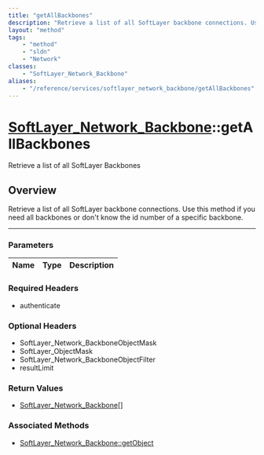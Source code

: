 ```yaml
---
title: "getAllBackbones"
description: "Retrieve a list of all SoftLayer backbone connections. Use this method if you need all backbones or don't know the id nu... "
layout: "method"
tags:
    - "method"
    - "sldn"
    - "Network"
classes:
    - "SoftLayer_Network_Backbone"
aliases:
    - "/reference/services/softlayer_network_backbone/getAllBackbones"
---
```

# [SoftLayer_Network_Backbone](/reference/services/SoftLayer_Network_Backbone)::getAllBackbones


Retrieve a list of all SoftLayer Backbones


## Overview 
Retrieve a list of all SoftLayer backbone connections. Use this method if you need all backbones or don't know the id number of a specific backbone. 

-----

### Parameters 
|Name | Type | Description |
| --- | --- | --- |


### Required Headers
* authenticate


### Optional Headers
* SoftLayer_Network_BackboneObjectMask
* SoftLayer_ObjectMask
* SoftLayer_Network_BackboneObjectFilter
* resultLimit

### Return Values
* <a href='/reference/datatypes/SoftLayer_Network_Backbone'>SoftLayer_Network_Backbone[] </a>


### Associated Methods

*  [SoftLayer_Network_Backbone::getObject](/reference/services/SoftLayer_Network_Backbone/getObject )




